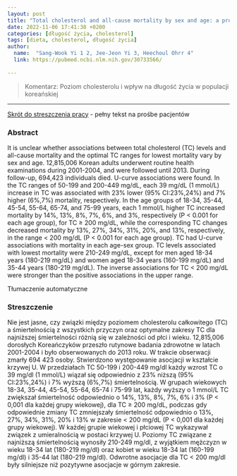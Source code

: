 ```yaml
---
layout: post
title: "Total cholesterol and all-cause mortality by sex and age: a prospective cohort study among 12.8 million adults"
date: 2022-11-06 17:41:38 +0200
categories: [długość życia, cholesterol]
tags: [dieta, cholesterol, długość życia]
author:
  name:  "Sang-Wook Yi 1 2, Jee-Jeon Yi 3, Heechoul Ohrr 4"
  link: https://pubmed.ncbi.nlm.nih.gov/30733566/
  
---
```

> Komentarz: Poziom cholesterolu i wpływ na długość życia w populacji koreańskiej
<hr> 


[Skrót do streszczenia pracy](https://pubmed.ncbi.nlm.nih.gov/30733566/) - pełny tekst na prośbe pacjentów

### Abstract
It is unclear whether associations between total cholesterol (TC) levels and all-cause mortality and the optimal TC ranges for lowest mortality vary by sex and age. 12,815,006 Korean adults underwent routine health examinations during 2001-2004, and were followed until 2013. During follow-up, 694,423 individuals died. U-curve associations were found. In the TC ranges of 50-199 and 200-449 mg/dL, each 39 mg/dL (1 mmol/L) increase in TC was associated with 23% lower (95% CI:23%,24%) and 7% higher (6%,7%) mortality, respectively. In the age groups of 18-34, 35-44, 45-54, 55-64, 65-74, and 75-99 years, each 1 mmol/L higher TC increased mortality by 14%, 13%, 8%, 7%, 6%, and 3%, respectively (P < 0.001 for each age group), for TC ≥ 200 mg/dL, while the corresponding TC changes decreased mortality by 13%, 27%, 34%, 31%, 20%, and 13%, respectively, in the range < 200 mg/dL (P < 0.001 for each age group). TC had U-curve associations with mortality in each age-sex group. TC levels associated with lowest mortality were 210-249 mg/dL, except for men aged 18-34 years (180-219 mg/dL) and women aged 18-34 years (160-199 mg/dL) and 35-44 years (180-219 mg/dL). The inverse associations for TC < 200 mg/dL were stronger than the positive associations in the upper range.

Tłumaczenie automatyczne
### Streszczenie
Nie jest jasne, czy związki między poziomem cholesterolu całkowitego (TC) a śmiertelnością z wszystkich przyczyn oraz optymalne zakresy TC dla najniższej śmiertelności różnią się w zależności od płci i wieku. 12,815,006 dorosłych Koreańczyków przeszło rutynowe badania zdrowotne w latach 2001-2004 i było obserwowanych do 2013 roku. W trakcie obserwacji zmarły 694 423 osoby. Stwierdzono występowanie asocjacji w kształcie krzywej U. W przedziałach TC 50-199 i 200-449 mg/dl każdy wzrost TC o 39 mg/dl (1 mmol/L) wiązał się odpowiednio z 23% niższą (95% CI:23%,24%) i 7% wyższą (6%,7%) śmiertelnością. W grupach wiekowych 18-34, 35-44, 45-54, 55-64, 65-74 i 75-99 lat, każdy wyższy o 1 mmol/L TC zwiększał śmiertelność odpowiednio o 14%, 13%, 8%, 7%, 6% i 3% (P < 0,001 dla każdej grupy wiekowej), dla TC ≥ 200 mg/dL, podczas gdy odpowiednie zmiany TC zmniejszały śmiertelność odpowiednio o 13%, 27%, 34%, 31%, 20% i 13% w zakresie < 200 mg/dL (P < 0,001 dla każdej grupy wiekowej). W każdej grupie wiekowej i płciowej TC wykazywał związek z umieralnością w postaci krzywej U. Poziomy TC związane z najniższą śmiertelnością wynosiły 210-249 mg/dl, z wyjątkiem mężczyzn w wieku 18-34 lat (180-219 mg/dl) oraz kobiet w wieku 18-34 lat (160-199 mg/dl) i 35-44 lat (180-219 mg/dl). Odwrotne asocjacje dla TC < 200 mg/dl były silniejsze niż pozytywne asocjacje w górnym zakresie.

